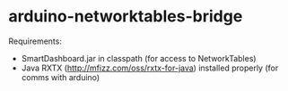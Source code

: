 arduino-networktables-bridge
============================
Requirements:
 - SmartDashboard.jar in classpath (for access to NetworkTables)
 - Java RXTX (http://mfizz.com/oss/rxtx-for-java) installed properly (for comms with arduino)